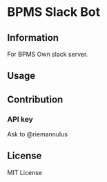 # BPMS Slack Bot

## Information
For BPMS Own slack server. 

## Usage

## Contribution
### API key
Ask to @riemannulus

## License
MIT License
